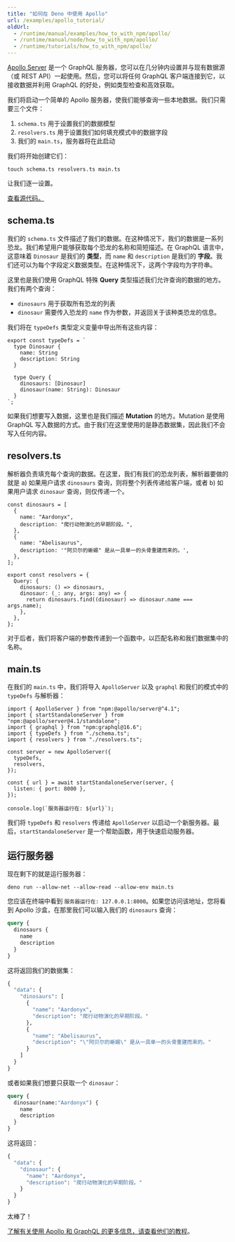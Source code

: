 ```yaml
---
title: "如何在 Deno 中使用 Apollo"
url: /examples/apollo_tutorial/
oldUrl:
  - /runtime/manual/examples/how_to_with_npm/apollo/
  - /runtime/manual/node/how_to_with_npm/apollo/
  - /runtime/tutorials/how_to_with_npm/apollo/
---
```


[Apollo Server](https://www.apollographql.com/) 是一个 GraphQL 服务器，您可以在几分钟内设置并与现有数据源（或 REST API）一起使用。然后，您可以将任何 GraphQL 客户端连接到它，以接收数据并利用 GraphQL 的好处，例如类型检查和高效获取。

我们将启动一个简单的 Apollo 服务器，使我们能够查询一些本地数据。我们只需要三个文件：

1. `schema.ts` 用于设置我们的数据模型
2. `resolvers.ts` 用于设置我们如何填充模式中的数据字段
3. 我们的 `main.ts`，服务器将在此启动

我们将开始创建它们：

```shell
touch schema.ts resolvers.ts main.ts
```

让我们逐一设置。

[查看源代码。](https://github.com/denoland/examples/tree/main/with-apollo)

## schema.ts

我们的 `schema.ts` 文件描述了我们的数据。在这种情况下，我们的数据是一系列恐龙。我们希望用户能够获取每个恐龙的名称和简短描述。在 GraphQL 语言中，这意味着 `Dinosaur` 是我们的 **类型**，而 `name` 和 `description` 是我们的 **字段**。我们还可以为每个字段定义数据类型。在这种情况下，这两个字段均为字符串。

这里也是我们使用 GraphQL 特殊 **Query** 类型描述我们允许查询的数据的地方。我们有两个查询：

- `dinosaurs` 用于获取所有恐龙的列表
- `dinosaur` 需要传入恐龙的 `name` 作为参数，并返回关于该种类恐龙的信息。

我们将在 `typeDefs` 类型定义变量中导出所有这些内容：

```tsx
export const typeDefs = `
  type Dinosaur {
    name: String
    description: String
  }

  type Query {
    dinosaurs: [Dinosaur]
    dinosaur(name: String): Dinosaur
  }
`;
```

如果我们想要写入数据，这里也是我们描述 **Mutation** 的地方。Mutation 是使用 GraphQL 写入数据的方式。由于我们在这里使用的是静态数据集，因此我们不会写入任何内容。

## resolvers.ts

解析器负责填充每个查询的数据。在这里，我们有我们的恐龙列表，解析器要做的就是 a) 如果用户请求 `dinosaurs` 查询，则将整个列表传递给客户端，或者 b) 如果用户请求 `dinosaur` 查询，则仅传递一个。

```tsx
const dinosaurs = [
  {
    name: "Aardonyx",
    description: "爬行动物演化的早期阶段。",
  },
  {
    name: "Abelisaurus",
    description: '"阿贝尔的蜥蜴" 是从一具单一的头骨重建而来的。',
  },
];

export const resolvers = {
  Query: {
    dinosaurs: () => dinosaurs,
    dinosaur: (_: any, args: any) => {
      return dinosaurs.find((dinosaur) => dinosaur.name === args.name);
    },
  },
};
```

对于后者，我们将客户端的参数传递到一个函数中，以匹配名称和我们数据集中的名称。

## main.ts

在我们的 `main.ts` 中，我们将导入 `ApolloServer` 以及 `graphql` 和我们的模式中的 `typeDefs` 与解析器：

```tsx
import { ApolloServer } from "npm:@apollo/server@^4.1";
import { startStandaloneServer } from "npm:@apollo/server@4.1/standalone";
import { graphql } from "npm:graphql@16.6";
import { typeDefs } from "./schema.ts";
import { resolvers } from "./resolvers.ts";

const server = new ApolloServer({
  typeDefs,
  resolvers,
});

const { url } = await startStandaloneServer(server, {
  listen: { port: 8000 },
});

console.log(`服务器运行在: ${url}`);
```

我们将 `typeDefs` 和 `resolvers` 传递给 `ApolloServer` 以启动一个新服务器。最后，`startStandaloneServer` 是一个帮助函数，用于快速启动服务器。

## 运行服务器

现在剩下的就是运行服务器：

```shell
deno run --allow-net --allow-read --allow-env main.ts
```

您应该在终端中看到 `服务器运行在: 127.0.0.1:8000`。如果您访问该地址，您将看到 Apollo 沙盒，在那里我们可以输入我们的 `dinosaurs` 查询：

```graphql
query {
  dinosaurs {
    name
    description
  }
}
```

这将返回我们的数据集：

```graphql
{
  "data": {
    "dinosaurs": [
      {
        "name": "Aardonyx",
        "description": "爬行动物演化的早期阶段。"
      },
      {
        "name": "Abelisaurus",
        "description": "\"阿贝尔的蜥蜴\" 是从一具单一的头骨重建而来的。"
      }
    ]
  }
}
```

或者如果我们想要只获取一个 `dinosaur`：

```graphql
query {
  dinosaur(name:"Aardonyx") {
    name
    description
  }
}
```

这将返回：

```graphql
{
  "data": {
    "dinosaur": {
      "name": "Aardonyx",
      "description": "爬行动物演化的早期阶段。"
    }
  }
}
```

太棒了！

[了解有关使用 Apollo 和 GraphQL 的更多信息，请查看他们的教程](https://www.apollographql.com/tutorials/)。